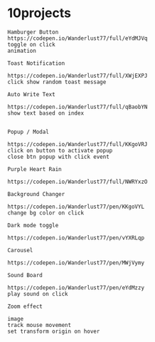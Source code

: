 # 10projects
    Hamburger Button
    https://codepen.io/Wanderlust77/full/eYdMJVq
    toggle on click
    animation

    Toast Notification

    https://codepen.io/Wanderlust77/full/XWjEXPJ
    click show random toast message

    Auto Write Text

    https://codepen.io/Wanderlust77/full/qBaobYN
    show text based on index
    

    Popup / Modal

    https://codepen.io/Wanderlust77/full/KKgoVRJ
    click on button to activate popup
    close btn popup with click event

    Purple Heart Rain

    https://codepen.io/Wanderlust77/full/NWRYxzO

    Background Changer

    https://codepen.io/Wanderlust77/pen/KKgoVYL
    change bg color on click

    Dark mode toggle

    https://codepen.io/Wanderlust77/pen/vYXRLqp

    Carousel

    https://codepen.io/Wanderlust77/pen/MWjVymy

    Sound Board

    https://codepen.io/Wanderlust77/pen/eYdMzzy
    play sound on click

    Zoom effect

    image
    track mouse movement
    set transform origin on hover

